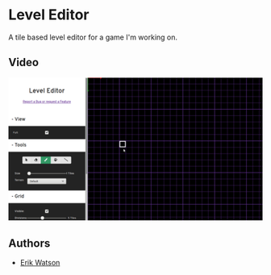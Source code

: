 # Level Editor

A tile based level editor for a game I'm working on.

## Video

![Video](docs/images/video.gif)

## Authors

- [Erik Watson](http://erikwatson.me)
